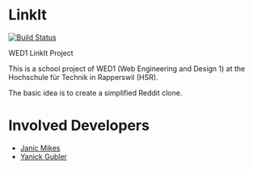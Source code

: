 # LinkIt
[![Build Status](https://travis-ci.org/janicmikes/linkit.svg)](https://travis-ci.org/janicmikes/linkit)

WED1 LinkIt Project

This is a school project of WED1 (Web Engineering and Design 1) at the Hochschule für Technik in Rapperswil (HSR).

The basic idea is to create a simplified Reddit clone.

# Involved Developers
* [Janic Mikes](https://github.com/janicmikes)
* [Yanick Gubler](https://github.com/ygubler)

